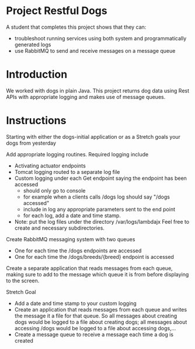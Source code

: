 # Project Restful Dogs

A student that completes this project shows that they can:
* troubleshoot running services using both system and programmatically generated logs
* use RabbitMQ to send and receive messages on a message queue

# Introduction

We worked with dogs in plain Java. This project returns dog data using Rest APIs with appropriate logging and makes use of message queues.

# Instructions

Starting with either the dogs-initial application or as a Stretch goals your dogs from yesterday

Add appropriate logging routines. Required logging include
  * Activating actuator endpoints
  * Tomcat logging routed to a separate log file
  * Custom logging under each Get endpoint saying the endpoint has been accessed
    * should only go to console
    * for example when a clients calls /dogs log should say "/dogs accessed"
    * include in log any appropriate parameters sent to the end point
    * for each log, add a date and time stamp.
  * Note: put the log files under the directory /var/logs/lambdajx Feel free to create and necessary subdirectories.

Create RabbitMQ messaging system with two queues
  * One for each time the /dogs endpoints are accessed
  * One for each time the /dogs/breeds/{breed} endpoint is accessed
  
Create a separate application that reads messages from each queue, making sure to add to the message which queue it is from before displaying to the screen.

Stretch Goal
  * Add a date and time stamp to your custom logging
  * Create an application that reads messages from each queue and writes the message it a file for that queue. So all messages about creating dogs would be logged to a file about creating dogs; all messages about accessing /dogs would be logged to a file about accessing dogs,...
  * Create a message queue to receive a message each time a dog is created
